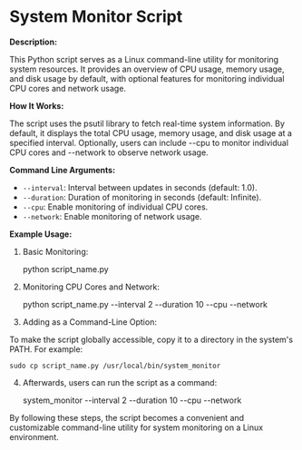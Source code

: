 # System Monitor Script

**Description:**

This Python script serves as a Linux command-line utility for monitoring system resources. It provides an overview of CPU usage, memory usage, and disk usage by default, with optional features for monitoring individual CPU cores and network usage.

**How It Works:**

The script uses the psutil library to fetch real-time system information. By default, it displays the total CPU usage, memory usage, and disk usage at a specified interval. Optionally, users can include --cpu to monitor individual CPU cores and --network to observe network usage.

**Command Line Arguments:**

- `--interval`: Interval between updates in seconds (default: 1.0).
- `--duration`: Duration of monitoring in seconds (default: Infinite).
- `--cpu`: Enable monitoring of individual CPU cores.
- `--network`: Enable monitoring of network usage.

**Example Usage:**

1. Basic Monitoring:
 
    python script_name.py

2. Monitoring CPU Cores and Network:

    python script_name.py --interval 2 --duration 10 --cpu --network

3. Adding as a Command-Line Option:

To make the script globally accessible, copy it to a directory in the system's PATH. For example:

    sudo cp script_name.py /usr/local/bin/system_monitor

4. Afterwards, users can run the script as a command:

    system_monitor --interval 2 --duration 10 --cpu --network

By following these steps, the script becomes a convenient and customizable command-line utility for system monitoring on a Linux environment.
